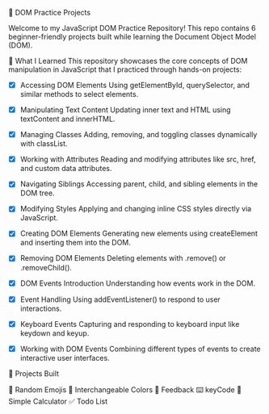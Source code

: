 📘 DOM Practice Projects

Welcome to my JavaScript DOM Practice Repository!
This repo contains 6 beginner-friendly projects built while learning the Document Object Model (DOM).


🧠 What I Learned
This repository showcases the core concepts of DOM manipulation in JavaScript that I practiced through hands-on projects:

- [x] Accessing DOM Elements
Using getElementById, querySelector, and similar methods to select elements.

- [x] Manipulating Text Content
Updating inner text and HTML using textContent and innerHTML.

- [x] Managing Classes
Adding, removing, and toggling classes dynamically with classList.

- [x] Working with Attributes
Reading and modifying attributes like src, href, and custom data attributes.

- [x] Navigating Siblings
Accessing parent, child, and sibling elements in the DOM tree.

- [x] Modifying Styles
Applying and changing inline CSS styles directly via JavaScript.

- [x] Creating DOM Elements
Generating new elements using createElement and inserting them into the DOM.

- [x] Removing DOM Elements
Deleting elements with .remove() or .removeChild().

- [x] DOM Events Introduction
Understanding how events work in the DOM.

- [x] Event Handling
Using addEventListener() to respond to user interactions.

- [x] Keyboard Events
Capturing and responding to keyboard input like keydown and keyup.

- [x] Working with DOM Events
Combining different types of events to create interactive user interfaces.


🚀 Projects Built

 🎲 Random Emojis
 🎨 Interchangeable Colors
 📝 Feedback
 ⌨️ keyCode
 🧮 Simple Calculator
 ✅ Todo List
